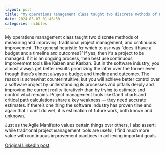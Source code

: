 ```yaml
---
layout: post
title: "My operations management class taught two discrete methods of measuring and improving: traditional project management, and continuous improvement.  The general heuristic for which to use was “does it have a budget and a timeline and outcomes?” If yes, then it’s a project to be managed. If it is an ongoing process, then best use continuous improvement tools like Kaizen and Kanban. But in the software industry, you almost always get better results prioritizing the latter over the former even though there’s almost always a budget and timeline and outcomes. The reason is somewhat counterintuitive, but you will achieve better control over a software project by understanding its processes and pitfalls deeply and improving the current reality iteratively than by trying to estimate and control what remains. Project management tools like Gantt charts and critical path calculations share a key weakness — they need accurate estimates. If there’s one thing the software industry has proven time and again that it can’t do well, it is estimation of future work, both known and unknown."
date: 2024-05-07 01:46:30
categories: nibbles
---
```


My operations management class taught two discrete methods of measuring and improving: traditional project management, and continuous improvement.  The general heuristic for which to use was “does it have a budget and a timeline and outcomes?” If yes, then it’s a project to be managed. If it is an ongoing process, then best use continuous improvement tools like Kaizen and Kanban. But in the software industry, you almost always get better results prioritizing the latter over the former even though there’s almost always a budget and timeline and outcomes. The reason is somewhat counterintuitive, but you will achieve better control over a software project by understanding its processes and pitfalls deeply and improving the current reality iteratively than by trying to estimate and control what remains. Project management tools like Gantt charts and critical path calculations share a key weakness — they need accurate estimates. If there’s one thing the software industry has proven time and again that it can’t do well, it is estimation of future work, both known and unknown.

Just as the Agile Manifesto values certain things over others, I also assert: while traditional project management tools are useful, I find much more value with continuous improvement practices in achieving important goals.

[Original LinkedIn post](https://www.linkedin.com/feed/update/urn%3Ali%3Ashare%3A7193425932966060032)
